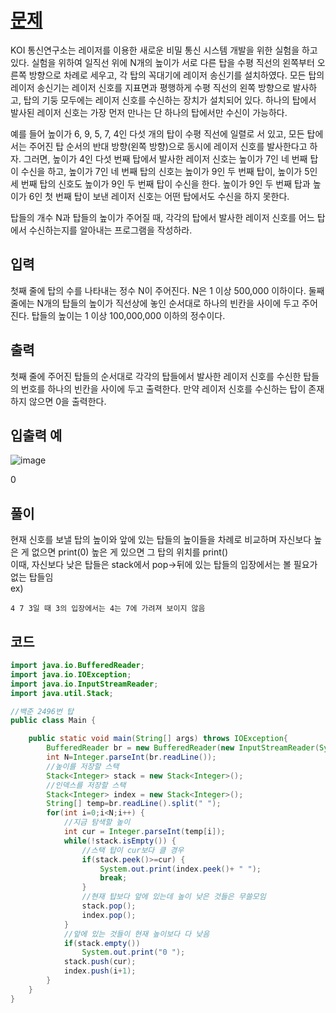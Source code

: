 # [문제](https://www.acmicpc.net/problem/2493)  
KOI 통신연구소는 레이저를 이용한 새로운 비밀 통신 시스템 개발을 위한 실험을 하고 있다. 실험을 위하여 일직선 위에 N개의 높이가 서로 다른 탑을 수평 직선의 왼쪽부터 오른쪽 방향으로 차례로 세우고, 각 탑의 꼭대기에 레이저 송신기를 설치하였다. 모든 탑의 레이저 송신기는 레이저 신호를 지표면과 평행하게 수평 직선의 왼쪽 방향으로 발사하고, 탑의 기둥 모두에는 레이저 신호를 수신하는 장치가 설치되어 있다. 하나의 탑에서 발사된 레이저 신호는 가장 먼저 만나는 단 하나의 탑에서만 수신이 가능하다. 

예를 들어 높이가 6, 9, 5, 7, 4인 다섯 개의 탑이 수평 직선에 일렬로 서 있고, 모든 탑에서는 주어진 탑 순서의 반대 방향(왼쪽 방향)으로 동시에 레이저 신호를 발사한다고 하자. 그러면, 높이가 4인 다섯 번째 탑에서 발사한 레이저 신호는 높이가 7인 네 번째 탑이 수신을 하고, 높이가 7인 네 번째 탑의 신호는 높이가 9인 두 번째 탑이, 높이가 5인 세 번째 탑의 신호도 높이가 9인 두 번째 탑이 수신을 한다. 높이가 9인 두 번째 탑과 높이가 6인 첫 번째 탑이 보낸 레이저 신호는 어떤 탑에서도 수신을 하지 못한다.

탑들의 개수 N과 탑들의 높이가 주어질 때, 각각의 탑에서 발사한 레이저 신호를 어느 탑에서 수신하는지를 알아내는 프로그램을 작성하라. 

## 입력  
첫째 줄에 탑의 수를 나타내는 정수 N이 주어진다. N은 1 이상 500,000 이하이다. 둘째 줄에는 N개의 탑들의 높이가 직선상에 놓인 순서대로 하나의 빈칸을 사이에 두고 주어진다. 탑들의 높이는 1 이상 100,000,000 이하의 정수이다.
## 출력  
첫째 줄에 주어진 탑들의 순서대로 각각의 탑들에서 발사한 레이저 신호를 수신한 탑들의 번호를 하나의 빈칸을 사이에 두고 출력한다. 만약 레이저 신호를 수신하는 탑이 존재하지 않으면 0을 출력한다.

## 입출력 예  
![image](https://user-images.githubusercontent.com/59672592/152791192-f267d1bb-e408-4527-83ad-245cfaa4e501.png)

0  

## 풀이  
현재 신호를 보낼 탑의 높이와 앞에 있는 탑들의 높이들을 차례로 비교하며 자신보다 높은 게 없으면 print(0) 높은 게 있으면 그 탑의 위치를 print()  
이때, 자신보다 낮은 탑들은 stack에서 pop->뒤에 있는 탑들의 입장에서는 볼 필요가 없는 탑들임  
ex)
```
4 7 3일 때 3의 입장에서는 4는 7에 가려져 보이지 않음
```
 


## 코드  

```java
import java.io.BufferedReader;
import java.io.IOException;
import java.io.InputStreamReader;
import java.util.Stack;

//백준 2496번 탑
public class Main {

	public static void main(String[] args) throws IOException{
		BufferedReader br = new BufferedReader(new InputStreamReader(System.in));
		int N=Integer.parseInt(br.readLine());
		//높이를 저장할 스택
		Stack<Integer> stack = new Stack<Integer>();
		//인덱스를 저장할 스택
		Stack<Integer> index = new Stack<Integer>();
		String[] temp=br.readLine().split(" ");
		for(int i=0;i<N;i++) {
			//지금 탐색할 높이
			int cur = Integer.parseInt(temp[i]);
			while(!stack.isEmpty()) {
				//스택 탑이 cur보다 클 경우
				if(stack.peek()>=cur) {
					System.out.print(index.peek()+ " ");
					break;
				}
				//현재 탑보다 앞에 있는데 높이 낮은 것들은 무쓸모임
				stack.pop();
				index.pop();
			}
			//앞에 있는 것들이 현재 높이보다 다 낮음
			if(stack.empty()) 
				System.out.print("0 ");
			stack.push(cur);
			index.push(i+1);
		}	
	}
}
```
